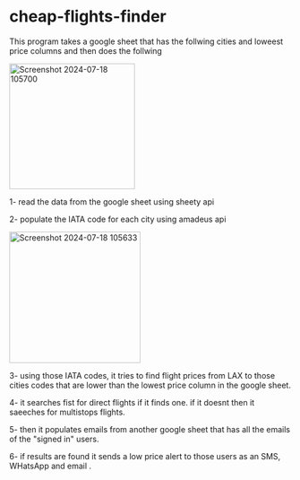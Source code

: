 ﻿# cheap-flights-finder

This program takes a google sheet that has the follwing cities and loweest price columns and then does the follwing 

<img width="224" alt="Screenshot 2024-07-18 105700" src="https://github.com/user-attachments/assets/34dea483-826f-480f-ab55-cc4e79ecabe7">

1- read the data from the google sheet using sheety api


2- populate the IATA code for each city using amadeus api

  <img width="234" alt="Screenshot 2024-07-18 105633" src="https://github.com/user-attachments/assets/52a19cf2-6d13-4f37-9b19-3c755fce2f36">
  
3- using those IATA codes, it tries to find flight prices from LAX to those cities codes that are lower than the lowest price column in the google sheet.

4- it searches fist for direct flights if it finds one. if it doesnt then it saeeches for multistops flights.

5- then it populates emails from another google sheet that has all the emails of the "signed in" users.

6- if results are found it sends a low price alert to those users as an SMS, WHatsApp and email .

